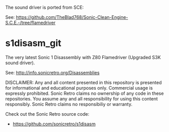 The sound driver is ported from SCE:

See: https://github.com/TheBlad768/Sonic-Clean-Engine-S.C.E.-/tree/flamedriver

s1disasm_git
============

The very latest Sonic 1 Disassembly with Z80 Flamedriver (Upgraded S3K sound driver).

See: http://info.sonicretro.org/Disassemblies

DISCLAIMER:
Any and all content presented in this repository is presented for informational and educational purposes only.
Commercial usage is expressly prohibited. Sonic Retro claims no ownership of any code in these repositories.
You assume any and all responsibility for using this content responsibly. Sonic Retro claims no responsibiliy or warranty.

Check out the Sonic Retro source code:

- https://github.com/sonicretro/s1disasm
